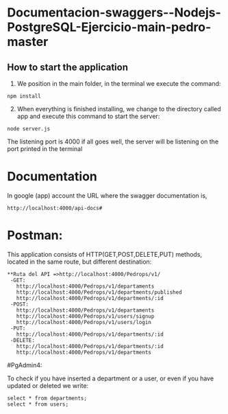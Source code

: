 # Documentacion-swaggers--Nodejs-PostgreSQL-Ejercicio-main-pedro-master
## How to start the application

1. We position in the main folder, in the terminal we execute the command:
```
npm install
```
2. When everything is finished installing, we change to the directory called app and execute this command to start the server:
```
node server.js
```
The listening port is 4000
if all goes well, the server will be listening on the port printed in the terminal

# Documentation

In google (app) account the URL where the swagger documentation is,
```
http://localhost:4000/api-docs#
```
# Postman:

This application consists of HTTP(GET,POST,DELETE,PUT) methods, located in the same route, but different destination:
```
**Ruta del API =>http://localhost:4000/Pedrops/v1/
 -GET:
   http://localhost:4000/Pedrops/v1/departaments
   http://localhost:4000/Pedrops/v1/departments/published
   http://localhost:4000/Pedrops/v1/departments/:id
 -POST:
   http://localhost:4000/Pedrops/v1/departaments
   http://localhost:4000/Pedrops/v1/users/signup
   http://localhost:4000/Pedrops/v1/users/login
 -PUT:
   http://localhost:4000/Pedrops/v1/departments/:id
 -DELETE:
   http://localhost:4000/Pedrops/v1/departments/:id
   http://localhost:4000/Pedrops/v1/departments
```
#PgAdmin4:

To check if you have inserted a department or a user, or even if you have updated or deleted we write:
```
select * from departments;
select * from users;
```
 


